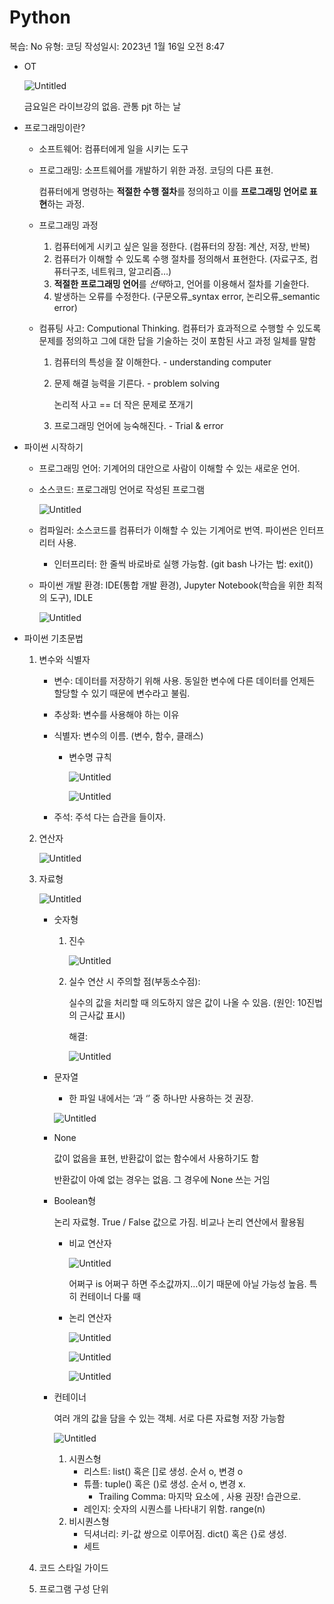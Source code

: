 # Python

복습: No
유형: 코딩
작성일시: 2023년 1월 16일 오전 8:47

- OT
    
    ![Untitled](Python%20951add0c129548febe9360e42914bb84/Untitled.png)
    
    금요일은 라이브강의 없음. 관통 pjt 하는 날
    
- 프로그래밍이란?
    - 소프트웨어: 컴퓨터에게 일을 시키는 도구
    - 프로그래밍: 소프트웨어를 개발하기 위한 과정. 코딩의 다른 표현.
        
        컴퓨터에게 명령하는 **적절한 수행 절차**를 정의하고 이를 **프로그래밍 언어로 표현**하는 과정.
        
    - 프로그래밍 과정
        1. 컴퓨터에게 시키고 싶은 일을 정한다. (컴퓨터의 장점: 계산, 저장, 반복)
        2. 컴퓨터가 이해할 수 있도록 수행 절차를 정의해서 표현한다. (자료구조, 컴퓨터구조, 네트워크, 알고리즘…)
        3. **적절한 프로그래밍 언어**를 *선택*하고, 언어를 이용해서 절차를 기술한다.
        4. 발생하는 오류를 수정한다. (구문오류_syntax error,  논리오류_semantic error)
    - 컴퓨팅 사고: Computional Thinking. 컴퓨터가 효과적으로 수행할 수 있도록 문제를 정의하고 그에 대한 답을 기술하는 것이 포함된 사고 과정 일체를 말함
        1. 컴퓨터의 특성을 잘 이해한다. - understanding computer
        2. 문제 해결 능력을 기른다. - problem solving
            
            논리적 사고 == 더 작은 문제로 쪼개기
            
        3. 프로그래밍 언어에 능숙해진다. - Trial & error
- 파이썬 시작하기
    - 프로그래밍 언어: 기계어의 대안으로 사람이 이해할 수 있는 새로운 언어.
    - 소스코드: 프로그래밍 언어로 작성된 프로그램
        
        ![Untitled](Python%20951add0c129548febe9360e42914bb84/Untitled%201.png)
        
    - 컴파일러: 소스코드를 컴퓨터가 이해할 수 있는 기계어로 번역. 파이썬은 인터프리터 사용.
        - 인터프리터: 한 줄씩 바로바로 실행 가능함. (git bash 나가는 법: exit())
    - 파이썬 개발 환경: IDE(통합 개발 환경), Jupyter Notebook(학습을 위한 최적의 도구), IDLE
        
        ![Untitled](Python%20951add0c129548febe9360e42914bb84/Untitled%202.png)
        
- 파이썬 기초문법
    1. 변수와 식별자
        - 변수: 데이터를 저장하기 위해 사용. 동일한 변수에 다른 데이터를 언제든 할당할 수 있기 때문에 변수라고 불림.
        - 추상화: 변수를 사용해야 하는 이유
        - 식별자: 변수의 이름. (변수, 함수, 클래스)
            - 변수명 규칙
                
                ![Untitled](Python%20951add0c129548febe9360e42914bb84/Untitled%203.png)
                
                ![Untitled](Python%20951add0c129548febe9360e42914bb84/Untitled%204.png)
                
        - 주석: 주석 다는 습관을 들이자.
    2. 연산자
        
        ![Untitled](Python%20951add0c129548febe9360e42914bb84/Untitled%205.png)
        
    3. 자료형
        
        ![Untitled](Python%20951add0c129548febe9360e42914bb84/Untitled%206.png)
        
        - 숫자형
            1. 진수 
                
                ![Untitled](Python%20951add0c129548febe9360e42914bb84/Untitled%207.png)
                
            2. 실수 연산 시 주의할 점(부동소수점):
                
                실수의 값을 처리할 때 의도하지 않은 값이 나올 수 있음. (원인: 10진법의 근사값 표시)
                
                해결: 
                
                ![Untitled](Python%20951add0c129548febe9360e42914bb84/Untitled%208.png)
                
        - 문자열
            - 한 파일 내에서는 ‘과 ‘’ 중 하나만 사용하는 것 권장.
            
            ![Untitled](Python%20951add0c129548febe9360e42914bb84/Untitled%209.png)
            
        - None
            
            값이 없음을 표현, 반환값이 없는 함수에서 사용하기도 함
            
            반환값이 아예 없는 경우는 없음. 그 경우에 None 쓰는 거임
            
        - Boolean형
            
            논리 자료형. True / False 값으로 가짐. 비교나 논리 연산에서 활용됨
            
            - 비교 연산자
                
                ![Untitled](Python%20951add0c129548febe9360e42914bb84/Untitled%2010.png)
                
                어쩌구 is 어쩌구 하면 주소값까지…이기 때문에 아닐 가능성 높음. 특히 컨테이너 다룰 때
                
            - 논리 연산자
                
                ![Untitled](Python%20951add0c129548febe9360e42914bb84/Untitled%2011.png)
                
                ![Untitled](Python%20951add0c129548febe9360e42914bb84/Untitled%2012.png)
                
                ![Untitled](Python%20951add0c129548febe9360e42914bb84/Untitled%2013.png)
                
        - 컨테이너
            
             여러 개의 값을 담을 수 있는 객체. 서로 다른 자료형 저장 가능함
            
            ![Untitled](Python%20951add0c129548febe9360e42914bb84/Untitled%2014.png)
            
            1. 시퀀스형
                - 리스트: list() 혹은 []로 생성. 순서 o, 변경 o
                - 튜플: tuple() 혹은 ()로 생성. 순서 o, 변경 x.
                    - Trailing Comma: 마지막 요소에 , 사용 권장! 습관으로.
                - 레인지: 숫자의 시퀀스를 나타내기 위함. range(n)
            2. 비시퀀스형
                - 딕셔너리: 키-값 쌍으로 이루어짐. dict() 혹은 {}로 생성.
                - 세트
    4. 코드 스타일 가이드
    5. 프로그램 구성 단위